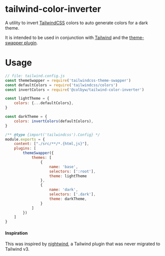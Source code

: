 # tailwind-color-inverter

A utility to invert [TailwindCSS] colors to auto generate colors for a dark theme.

It is intended to be used in conjunction with [Tailwind] and the [theme-swapper plugin].

# Usage

```javascript
// file: tailwind.config.js
const themeSwapper = require('tailwindcss-theme-swapper')
const defaultColors = require('tailwindcss/colors')
const invertColors = require('@colbyw/tailwind-color-inverter')

const lightTheme = {
    colors: {...defaultColors},
}

const darkTheme = {
    colors: invertColors(defaultColors),
}

/** @type {import('tailwindcss').Config} */
module.exports = {
    content: ["./src/**/*.{html,js}"],
    plugins: [
        themeSwapper({
            themes: [
                {
                    name: 'base',
                    selectors: [':root'],
                    theme: lightTheme
                },
                {
                    name: 'dark',
                    selectors: ['.dark'],
                    theme: darkTheme,
                }
            ]
        })
    ]
}
```


#### Inspiration

This was inspired by [nightwind], a Tailwind plugin that was never migrated to Tailwind v3.

[nightwind]: https://nightwindcss.com/
[Tailwind]: https://tailwindcss.com/
[TailwindCSS]: https://tailwindcss.com/
[theme-swapper plugin]: https://github.com/crswll/tailwindcss-theme-swapper
